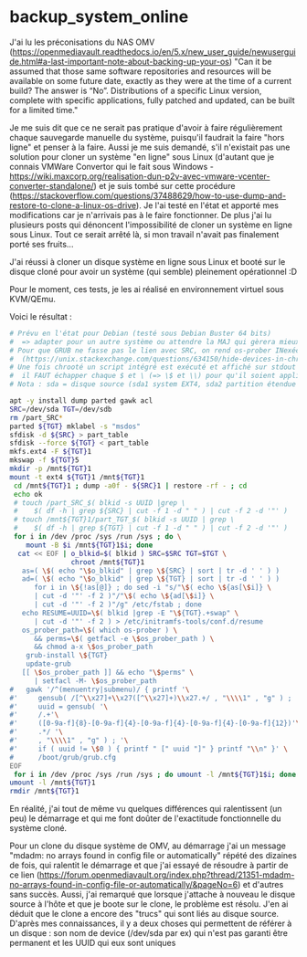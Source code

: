 # backup_system_online

J'ai lu les préconisations du NAS OMV (https://openmediavault.readthedocs.io/en/5.x/new_user_guide/newuserguide.html#a-last-important-note-about-backing-up-your-os)
"Can it be assumed that those same software repositories and resources will be available on some future date, exactly as they were at the time of a current build? The answer is “No”. Distributions of a specific Linux version, complete with specific applications, fully patched and updated, can be built for a limited time."

Je me suis dit que ce ne serait pas pratique d'avoir à faire régulièrement chaque sauvegarde manuelle du système, puisqu'il faudrait la faire "hors ligne" et penser à la faire. Aussi je me suis demandé, s'il n'existait pas une solution pour cloner un système "en ligne" sous Linux (d'autant que je connais VMWare Convertor qui le fait sous Windows - https://wiki.maxcorp.org/realisation-dun-p2v-avec-vmware-vcenter-converter-standalone/) et je suis tombé sur cette procédure (https://stackoverflow.com/questions/37488629/how-to-use-dump-and-restore-to-clone-a-linux-os-drive). Je l'ai testé en l'état et apporté mes modifications car je n'arrivais pas à le faire fonctionner. De plus j'ai lu plusieurs posts qui dénoncent l'impossibilité de cloner un système en ligne sous Linux. Tout ce serait arrêté là, si mon travail n'avait pas finalement porté ses fruits... 

J'ai réussi à cloner un disque système en ligne sous Linux et booté sur le disque cloné pour avoir un système (qui semble) pleinement opérationnel :D

Pour le moment, ces tests, je les ai réalisé en environnement virtuel sous KVM/QEmu.

Voici le résultat :
```sh
# Prévu en l'état pour Debian (testé sous Debian Buster 64 bits) 
#  => adapter pour un autre système ou attendre la MAJ qui gèrera mieux !
# Pour que GRUB ne fasse pas le lien avec SRC, on rend os-prober INexécutable 
#  (https://unix.stackexchange.com/questions/634150/hide-devices-in-chrooted-environment/634655#634655)
# Une fois chrooté un script intégré est exécuté et affiché sur stdout ;
#  il FAUT échapper chaque $ et \ (=> \$ et \\) pour qu'il soient appliqués à l'exécution après le chroot
# Nota : sda = disque source (sda1 system EXT4, sda2 partition étendue et sda5 swap) et sdb = disque cible (le clone) 

apt -y install dump parted gawk acl
SRC=/dev/sda TGT=/dev/sdb
rm /part_SRC*
parted ${TGT} mklabel -s "msdos"
sfdisk -d ${SRC} > part_table
sfdisk --force ${TGT} < part_table
mkfs.ext4 -F ${TGT}1
mkswap -f ${TGT}5
mkdir -p /mnt${TGT}1
mount -t ext4 ${TGT}1 /mnt${TGT}1
 cd /mnt${TGT}1 ; dump -a0f - ${SRC}1 | restore -rf - ; cd
 echo ok
 # touch /part_SRC_$( blkid -s UUID |grep \
 #    $( df -h | grep ${SRC} | cut -f 1 -d " " ) | cut -f 2 -d '"' )
 # touch /mnt${TGT}1/part_TGT_$( blkid -s UUID | grep \
 #    $( df -h | grep ${TGT} | cut -f 1 -d " " ) | cut -f 2 -d '"' )
 for i in /dev /proc /sys /run /sys ; do \
    mount -B $i /mnt${TGT}1$i; done
  cat << EOF | o_blkid=$( blkid ) SRC=$SRC TGT=$TGT \
               chroot /mnt${TGT}1
   as=( \$( echo "\$o_blkid" | grep \${SRC} | sort | tr -d ' ' ) )
   ad=( \$( echo "\$o_blkid" | grep \${TGT} | sort | tr -d ' ' ) )
      for i in \${!as[@]} ; do sed -i "s/"\$( echo \${as[\$i]} \
      | cut -d '"' -f 2 )"/"\$( echo \${ad[\$i]} \
      | cut -d '"' -f 2 )"/g" /etc/fstab ; done
   echo RESUME=UUID=\$( blkid |grep -E "\${TGT}.+swap" \
      | cut -d '"' -f 2 ) > /etc/initramfs-tools/conf.d/resume
   os_prober_path=\$( which os-prober ) \
      && perms=\$( getfacl -e \$os_prober_path ) \
      && chmod a-x \$os_prober_path
    grub-install \${TGT}
    update-grub
   [[ \$os_prober_path ]] && echo "\$perms" \
      | setfacl -M- \$os_prober_path
#   gawk '/^(menuentry|submenu)/ { printf '\
#'     gensub( /[^\\x27]+\\x27([^\\x27]+)\\x27.+/ , "\\\\1" , "g" ) ; '\
#'     uuid = gensub( '\
#'     /.+'\
#'     ([0-9a-f]{8}-[0-9a-f]{4}-[0-9a-f]{4}-[0-9a-f]{4}-[0-9a-f]{12})'\
#'     .*/ '\
#'     , "\\\\1" , "g" ) ; '\
#'     if ( uuid != \$0 ) { printf " [" uuid "]" } printf "\\n" }' \
#      /boot/grub/grub.cfg
EOF
 for i in /dev /proc /sys /run /sys ; do umount -l /mnt${TGT}1$i; done
umount -l /mnt${TGT}1
rmdir /mnt${TGT}1
```
En réalité, j'ai tout de même vu quelques différences qui ralentissent (un peu) le démarrage et qui me font doûter de l'exactitude fonctionnelle du système cloné.

Pour un clone du disque système de OMV, au démarrage j'ai un message "mdadm: no arrays found in config file or automatically" répété des dizaines de fois, qui ralentit le démarrage et que j'ai essayé de résoudre à partir de ce lien (https://forum.openmediavault.org/index.php?thread/21351-mdadm-no-arrays-found-in-config-file-or-automatically/&pageNo=6) et d'autres sans succès. Aussi, j'ai remarqué que lorsque j'attache à nouveau le disque source à l'hôte et que je boote sur le clone, le problème est résolu. J'en ai déduit que le clone a encore des "trucs" qui sont liés au disque source. D'après mes connaissances, il y a deux choses qui permettent de référer à un disque : son nom de device (/dev/sda par ex) qui n'est pas garanti être permanent et les UUID qui eux sont uniques
